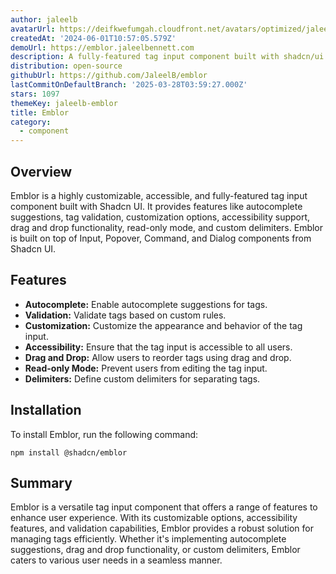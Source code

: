 ```yaml
---
author: jaleelb
avatarUrl: https://deifkwefumgah.cloudfront.net/avatars/optimized/jaleelb-emblor-avatar-128.webp
createdAt: '2024-06-01T10:57:05.579Z'
demoUrl: https://emblor.jaleelbennett.com
description: A fully-featured tag input component built with shadcn/ui
distribution: open-source
githubUrl: https://github.com/JaleelB/emblor
lastCommitOnDefaultBranch: '2025-03-28T03:59:27.000Z'
stars: 1097
themeKey: jaleelb-emblor
title: Emblor
category:
  - component
---
```

## Overview
Emblor is a highly customizable, accessible, and fully-featured tag input component built with Shadcn UI. It provides features like autocomplete suggestions, tag validation, customization options, accessibility support, drag and drop functionality, read-only mode, and custom delimiters. Emblor is built on top of Input, Popover, Command, and Dialog components from Shadcn UI.

## Features
- **Autocomplete:** Enable autocomplete suggestions for tags.
- **Validation:** Validate tags based on custom rules.
- **Customization:** Customize the appearance and behavior of the tag input.
- **Accessibility:** Ensure that the tag input is accessible to all users.
- **Drag and Drop:** Allow users to reorder tags using drag and drop.
- **Read-only Mode:** Prevent users from editing the tag input.
- **Delimiters:** Define custom delimiters for separating tags.

## Installation
To install Emblor, run the following command:
```
npm install @shadcn/emblor
```

## Summary
Emblor is a versatile tag input component that offers a range of features to enhance user experience. With its customizable options, accessibility features, and validation capabilities, Emblor provides a robust solution for managing tags efficiently. Whether it's implementing autocomplete suggestions, drag and drop functionality, or custom delimiters, Emblor caters to various user needs in a seamless manner.